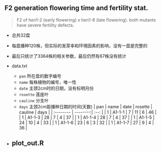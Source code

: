 ## F2 generation flowering time and fertility stat.
> F2 of hen1-2 (early flowering) x hen1-8 (late flowering). both mutants have severe fertility defects.
- 总共32盘
- 每盘播种120株，但实际的发芽率和环境因素的影响，没有一盘是完整的
- 最后只统计了3364株的相关参数，最后仍然有67株没有统计

- data.txt
	- `pan` 所在盘的数字编号
	- `name` 每株植物的编号，唯一性
	- `date` 主颈2cm时的日期，没有标明月份
	- `rosette` 莲座叶
	- `cauline`	分支叶
	- `days` 主颈2cm距播种日期的时间(天数)
| pan | name | date | rosette | cauline | days |
| :-------- | --------:| :--: |
| 1 | A1-1-1 | 7 | 11 | 6 | 46 |
| 1 | A1-1-3 | 28 | 7 | 4 | 37 |
| 1 | A1-1-4 | 28 | 7 | 4 | 37 |
| 1 | A1-1-5 | 24 | 10 | 4 | 33 |
| 1 | A1-1-6 | 23 | 6 | 3 | 32 |
| 1 | A1-1-7 | 27 | 9 | 4 | 36 |
- plot_out.R
	- 